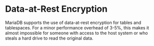 # Data-at-Rest Encryption

MariaDB supports the use of data-at-rest encryption for tables and tablespaces. For a minor performance overhead of 3-5%, this makes it almost impossible for someone with access to the host system or who steals a hard drive to read the original data.